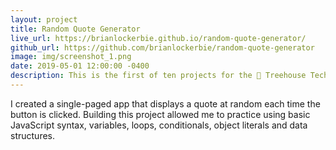 ```yaml
---
layout: project
title: Random Quote Generator
live_url: https://brianlockerbie.github.io/random-quote-generator/
github_url: https://github.com/brianlockerbie/random-quote-generator
image: img/screenshot_1.png
date: 2019-05-01 12:00:00 -0400
description: This is the first of ten projects for the 🏡 Treehouse TechDegree Full Stack JavaScript. 
---
```

I created a single-paged app that displays a quote at random each time the button is clicked. Building this project allowed me to practice using basic JavaScript syntax, variables, loops, conditionals, object literals and data structures.